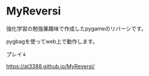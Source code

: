 # MyReversi

強化学習の勉強兼趣味で作成したpygameのリバーシです。

pygbagを使ってweb上で動作します。

プレイ↓

https://at3388.github.io/MyReversi/
